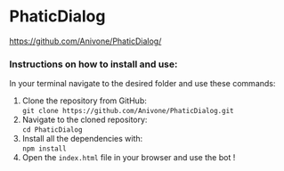 ﻿# PhaticDialog
https://github.com/Anivone/PhaticDialog/

### Instructions on how to install and use:  
  In your terminal navigate to the desired folder and use these commands:
  1. Clone the repository from GitHub:  
  `git clone https://github.com/Anivone/PhaticDialog.git`
  2. Navigate to the cloned repository:  
  `cd PhaticDialog`
  3. Install all the dependencies with:  
  `npm install`
  4. Open the `index.html` file in your browser and use the bot !
